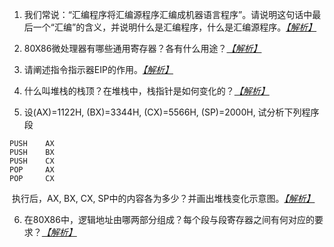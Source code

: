 1. <span id='homework1'></span>我们常说：“汇编程序将汇编源程序汇编成机器语言程序”。请说明这句话中最后一个“汇编”的含义，并说明什么是汇编程序，什么是汇编源程序。*[【解析】](./answer.md#answer1 "点击前往")*

2. <span id='h2'></span>80X86微处理器有哪些通用寄存器？各有什么用途？*[【解析】](./answer.md#a2 "点击前往")*

3. <span id='h3'></span>请阐述指令指示器EIP的作用。*[【解析】](./answer.md#a3 "点击前往")*

4. <span id='h4'></span>什么叫堆栈的栈顶？在堆栈中，栈指针是如何变化的？*[【解析】](./answer.md#a4 "点击前往")*

5. <span id='h5'></span>设(AX)=1122H, (BX)=3344H, (CX)=5566H, (SP)=2000H, 试分析下列程序段
```Assembly X86
PUSH    AX
PUSH    BX
PUSH    CX
POP     AX
POP     CX
```
&nbsp;执行后，AX, BX, CX, SP中的内容各为多少？并画出堆栈变化示意图。*[【解析】](./answer.md#a5 "点击前往")*

6. <span id='h6'></span>在80X86中，逻辑地址由哪两部分组成？每个段与段寄存器之间有何对应的要求？*[【解析】](./answer.md#a6 "点击前往")*
